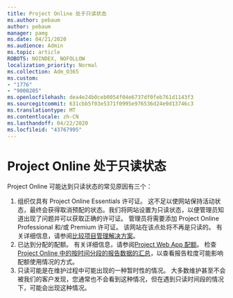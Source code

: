 ```yaml
---
title: Project Online 处于只读状态
ms.author: pebaum
author: pebaum
manager: pamg
ms.date: 04/21/2020
ms.audience: Admin
ms.topic: article
ROBOTS: NOINDEX, NOFOLLOW
localization_priority: Normal
ms.collection: Adm_O365
ms.custom:
- "1776"
- "9000205"
ms.openlocfilehash: dea4e24b0ceb0054f04e6737df0feb761d1143f3
ms.sourcegitcommit: 631cbb5f03e5371f0995e976536d24e9d13746c3
ms.translationtype: MT
ms.contentlocale: zh-CN
ms.lasthandoff: 04/22/2020
ms.locfileid: "43767995"
---
```

# <a name="project-online-is-in-a-read-only-state"></a>Project Online 处于只读状态

Project Online 可能达到只读状态的常见原因有三个：

1. 组织仅具有 Project Online Essentials 许可证。 这不足以使网站保持活动状态，最终会获得取消预配的状态。我们将网站设置为只读状态，以便管理员知道出现了问题并可以获取正确的许可证。 管理员将需要添加 Project Online Professional 和/或 Premium 许可证。 该网站在该点处将不再是只读的。 有关详细信息，请参阅[比较项目管理解决方案](https://products.office.com/project/compare-microsoft-project-management-software?tab=1)。
2. 已达到分配的配额。 有关详细信息，请参阅[Project Web App 配额](https://docs.microsoft.com/projectonline/tune-project-online-performance#project-web-app-quota)。 检查[Project Online 中的按时间分段的报告数据的汇总](https://docs.microsoft.com/ProjectOnline/configure-rollup-of-timephased-reporting-data-in-project-online)，以查看报告粒度可能影响配额使用情况的方式。
3. 只读可能是在维护过程中可能出现的一种暂时性的情况。 大多数维护甚至不会被我们的客户发现，您通常也不会看到这种情况，但在遇到只读时间段的情况下，可能会出现这种情况。

